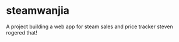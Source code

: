 # steamwanjia
 A project building a web app for steam sales and price tracker
 steven rogered that!
